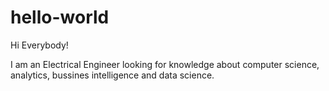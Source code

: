 # hello-world

Hi Everybody!

I am an Electrical Engineer looking for knowledge about computer science, analytics, bussines intelligence and data science. 

